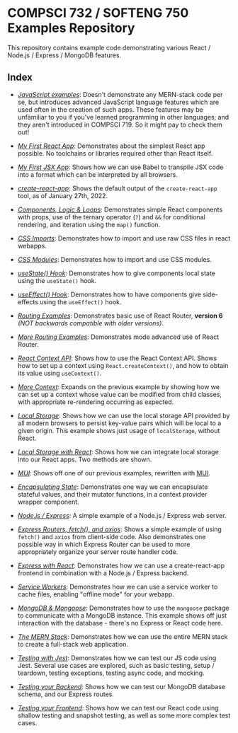 # COMPSCI 732 / SOFTENG 750 Examples Repository
This repository contains example code demonstrating various React / Node.js / Express / MongoDB features.

## Index

- *[JavaScript examples](./example-00-javascript-examples)*: Doesn't demonstrate any MERN-stack code per se, but introduces advanced JavaScript language features which are used often in the creation of such apps. These features may be unfamiliar to you if you've learned programming in other languages, and they aren't introduced in COMPSCI 719. So it might pay to check them out!

- *[My First React App](./example-01-my-first-react-app)*: Demonstrates about the simplest React app possible. No toolchains or libraries required other than React itself.

- *[My First JSX App](./example-02-my-first-react-app-jsx)*: Shows how we can use Babel to transpile JSX code into a format which can be interpreted by all browsers.

- *[create-react-app](./example-03-cra-default)*: Shows the default output of the `create-react-app` tool, as of January 27th, 2022.

- *[Components, Logic & Loops](./example-04-components-logic-loops)*: Demonstrates simple React components with props, use of the ternary operator (`?`) and `&&` for conditional rendering, and iteration using the `map()` function.

- *[CSS Imports](./example-05-css-imports)*: Demonstrates how to import and use raw CSS files in react webapps.

- *[CSS Modules](./example-06-css-modules)*: Demonstrates how to import and use CSS modules.

- *[useState() Hook](./example-07-usestate)*: Demonstrates how to give components local state using the `useState()` hook.

- *[useEffect() Hook](./example-08-useeffect)*: Demonstrates how to have components give side-effects using the `useEffect()` hook.

- *[Routing Examples](./example-09-routing-01)*: Demonstrates basic use of React Router, **version 6** *(NOT backwards compatible with older versions)*.

- *[More Routing Examples](./example-10-routing-02)*: Demonstrates mode advanced use of React Router.

- *[React Context API](./example-11-context-01)*: Shows how to use the React Context API. Shows how to set up a context using `React.createContext()`, and how to obtain its value using `useContext()`.

- *[More Context](./example-12-context-02)*: Expands on the previous example by showing how we can set up a context whose value can be modified from child classes, with appropriate re-rendering occurring as expected.

- *[Local Storage](./example-13-localstorage-01)*: Shows how we can use the local storage API provided by all modern browsers to persist key-value pairs which will be local to a given origin. This example shows just usage of `localStorage`, without React.

- *[Local Storage with React](./example-14-localstorage-02)*: Shows how we can integrate local storage into our React apps. Two methods are shown.

- *[MUI](./example-15-mui)*: Shows off one of our previous examples, rewritten with [MUI](https://mui.com/).

- *[Encapsulating State](./example-16-encapsulating-state)*: Demonstrates one way we can encapsulate stateful values, and their mutator functions, in a context provider wrapper component.

- *[Node.js / Express](./example-17-express)*: A simple example of a Node.js / Express web server.

- *[Express Routers, fetch(), and axios](./example-18-routes-fetch-axios)*: Shows a simple example of using `fetch()` and `axios` from client-side code. Also demonstrates one possible way in which Express Router can be used to more appropriately organize your server route handler code.

- *[Express with React](./example-19-react-express)*: Demonstrates how we can use a create-react-app frontend in combination with a Node.js / Express backend.

- *[Service Workers](./example-20-service-worker)*: Demonstrates how we can use a service worker to cache files, enabling "offline mode" for your webapp.

- *[MongoDB & Mongoose](./example-21-mongoose)*: Demonstrates how to use the `mongoose` package to communicate with a MongoDB instance. This example shows off just interaction with the database - there's no Express or React code here.

- *[The MERN Stack](./example-22-fullstack)*: Demonstrates how we can use the entire MERN stack to create a full-stack web application.

- *[Testing with Jest](./example-23-jest)*: Demonstrates how we can test our JS code using Jest. Several use cases are explored, such as basic testing, setup / teardown, testing exceptions, testing async code, and mocking.

- *[Testing your Backend](./example-24-testing-backend)*: Shows how we can test our MongoDB database schema, and our Express routes.

- *[Testing your Frontend](./example-25-testing-frontend)*: Shows how we can test our React code using shallow testing and snapshot testing, as well as some more complex test cases.
